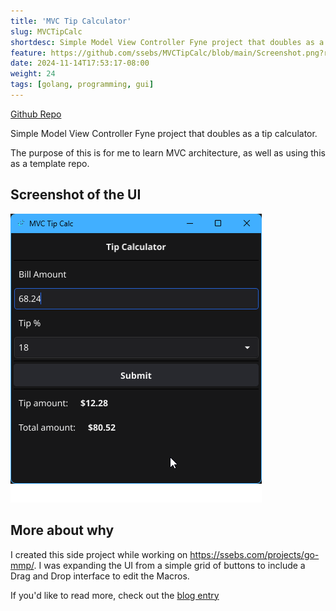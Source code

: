 ```yaml
---
title: 'MVC Tip Calculator'
slug: MVCTipCalc
shortdesc: Simple Model View Controller Fyne project that doubles as a tip calculator.
feature: https://github.com/ssebs/MVCTipCalc/blob/main/Screenshot.png?raw=true
date: 2024-11-14T17:53:17-08:00
weight: 24
tags: [golang, programming, gui]
---
```

[Github Repo](https://github.com/ssebs/MVCTipCalc)

Simple Model View Controller Fyne project that doubles as a tip calculator.

The purpose of this is for me to learn MVC architecture, as well as using this as a template repo.

## Screenshot of the UI
![screenshot](https://github.com/ssebs/MVCTipCalc/blob/main/Screenshot.png?raw=true)

## More about why
I created this side project while working on https://ssebs.com/projects/go-mmp/. I was expanding the UI from a simple grid of buttons to include a Drag and Drop interface to edit the Macros. 

If you'd like to read more, check out the [blog entry](/blog/LearningMVCTipCalc/)